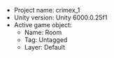 <!-- UNITY CODE ASSIST INSTRUCTIONS START -->
- Project name: crimex_1
- Unity version: Unity 6000.0.25f1
- Active game object:
  - Name: Room
  - Tag: Untagged
  - Layer: Default
<!-- UNITY CODE ASSIST INSTRUCTIONS END -->